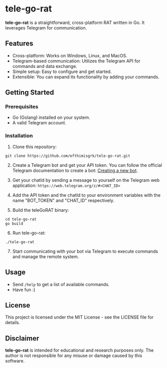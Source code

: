 # tele-go-rat

**tele-go-rat** is a straightforward, cross-platform RAT written in Go. It leverages Telegram for communication.

## Features

- Cross-platform: Works on Windows, Linux, and MacOS.
- Telegram-based communication: Utilizes the Telegram API for commands and data exchange.
- Simple setup: Easy to configure and get started.
- Extensible: You can expand its functionality by adding your commands.

## Getting Started

### Prerequisites

- Go (Golang) installed on your system.
- A valid Telegram account.

### Installation

1. Clone this repository:

```shell
git clone https://github.com/efthimisgrk/tele-go-rat.git
```

2. Create a Telegram bot and get your API token. You can follow the official Telegram documentation to create a bot: [Creating a new bot](https://core.telegram.org/bots#botfather).

3. Get your chatId by sending a message to yourself on the Telegram web application: `https://web.telegram.org/z/#<CHAT_ID>`

4. Add the API token and the chatId to your environment variables with the name "BOT_TOKEN" and "CHAT_ID" respectively.

5. Build the teleGoRAT binary:

```shell
cd tele-go-rat
go build
```

6. Run tele-go-rat:

```shell
./tele-go-rat
```

7. Start communicating with your bot via Telegram to execute commands and manage the remote system.

## Usage
- Send `/help` to get a list of available commands.
- Have fun :)

## License
This project is licensed under the MIT License - see the LICENSE file for details.

## Disclaimer
**tele-go-rat** is intended for educational and research purposes only. The author is not responsible for any misuse or damage caused by this software.
